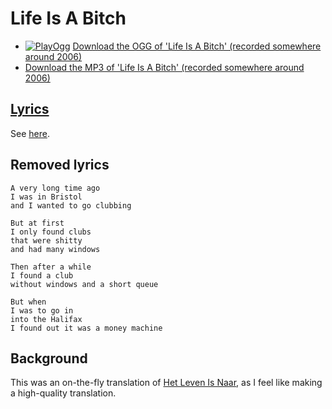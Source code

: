 # Life Is A Bitch

- [![PlayOgg](http://static.fsf.org/playogg/Play_ogg_80x15.png "I support PlayOgg!")](http://playogg.org) [Download the OGG of 'Life Is A Bitch' (recorded somewhere around 2006)](http://www.richelbilderbeek.nl/CD05_15LifeIsAbitch.ogg)
- [Download the MP3 of 'Life Is A Bitch' (recorded somewhere around 2006)](http://www.richelbilderbeek.nl/CD05_15LifeIsAbitch.mp3)

## [Lyrics](44_life_is_a_bitch.txt)

See [here](44_life_is_a_bitch.txt).

## Removed lyrics

```text
A very long time ago
I was in Bristol
and I wanted to go clubbing

But at first
I only found clubs
that were shitty 
and had many windows

Then after a while
I found a club
without windows and a short queue

But when
I was to go in
into the Halifax
I found out it was a money machine
```

## Background

This was an on-the-fly translation of [Het Leven Is Naar](18_het_leven_is_naar.md), as I feel
like making a high-quality translation.
